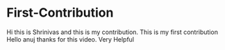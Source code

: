 # First-Contribution
Hi this is Shrinivas and this is my contribution.
This is my first contribution
Hello anuj thanks for this video. Very Helpful

